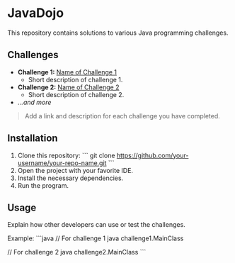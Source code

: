 # JavaDojo

This repository contains solutions to various Java programming challenges.

## Challenges

- **Challenge 1:** [Name of Challenge 1](link-to-challenge-1)
    - Short description of challenge 1.
- **Challenge 2:** [Name of Challenge 2](link-to-challenge-2)
    - Short description of challenge 2.
- *...and more*

> Add a link and description for each challenge you have completed.

## Installation

1. Clone this repository:
   \```
   git clone https://github.com/your-username/your-repo-name.git
   \```
2. Open the project with your favorite IDE.
3. Install the necessary dependencies.
4. Run the program.

## Usage

Explain how other developers can use or test the challenges.

Example:
\```java
// For challenge 1
java challenge1.MainClass

// For challenge 2
java challenge2.MainClass
\```
